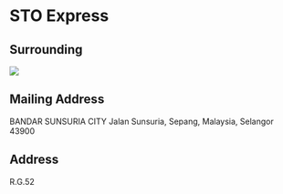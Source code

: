 # STO Express

## Surrounding

<img src="https://img.xmummap.com/G_shentong_surd.webp" />

## Mailing Address

BANDAR SUNSURIA CITY Jalan Sunsuria, Sepang, Malaysia, Selangor 43900

## Address

R.G.52
